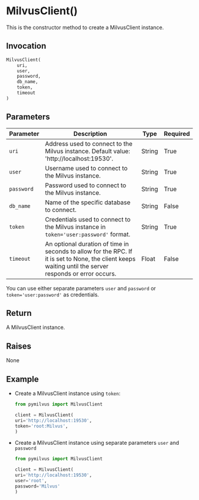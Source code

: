 # MilvusClient()

This is the constructor method to create a MilvusClient instance.

## Invocation

```python
MilvusClient(
    uri,
    user,
    password,
    db_name,
    token,
    timeout
)
```

## Parameters

| Parameter          | Description                          | Type     | Required |
|--------------------|--------------------------------------|----------|----------|
| `uri` | Address used to connect to the Milvus instance. Default value: 'http://localhost:19530'. | String | True     |
| `user` | Username used to connect to the Milvus instance. | String | True     |
| `password` | Password used to connect to the Milvus instance. | String | True     |
| `db_name` | Name of the specific database to connect. | String | False     |
| `token` | Credentials used to connect to the Milvus instance in `token='user:password'` format. | String | True     |
| `timeout` | An optional duration of time in seconds to allow for the RPC. If it is set to None, the client keeps waiting until the server responds or error occurs. | Float | False     |

You can use either separate parameters `user` and `password` or `token='user:password'` as credentials.

## Return

A MilvusClient instance.

## Raises

None

## Example

- Create a MilvusClient instance using `token`:

    ```python
    from pymilvus import MilvusClient

    client = MilvusClient(
    uri='http://localhost:19530',
    token='root:Milvus',
    )
    ```

- Create a MilvusClient instance using separate parameters `user` and `password`

    ```python
    from pymilvus import MilvusClient

    client = MilvusClient(
    uri='http://localhost:19530',
    user='root',
    password='Milvus'
    )
    ```
